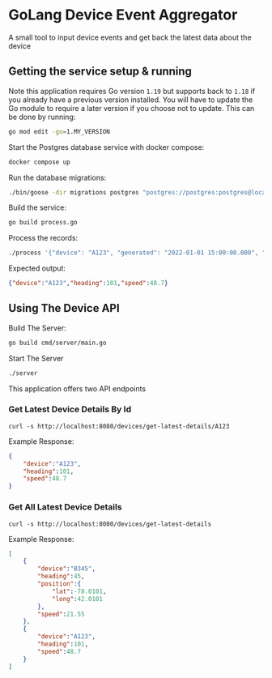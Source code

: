 # GoLang Device Event Aggregator 

A small tool to input device events and get back the latest data about the device

## Getting the service setup & running

Note this application requires Go version `1.19` but supports back to `1.18` if you already have a previous version
installed.  You will have to update the Go module to require a later version if you choose not to update.  This can be done by 
running: 
```sh
go mod edit -go=1.MY_VERSION
```

Start the Postgres database service with docker compose:
```sh
docker compose up
```

Run the database migrations:
```sh
./bin/goose -dir migrations postgres "postgres://postgres:postgres@localhost:5432/process_db?sslmode=disable" up
```

Build the service:
```sh
go build process.go
```

Process the records:
```sh
./process '{"device": "A123", "generated": "2022-01-01 15:00:00.000", "speed": 48.7, "heading": 101}'
```
Expected output:
```json
{"device":"A123","heading":101,"speed":48.7}
```

## Using The Device API
Build The Server:
```sh
go build cmd/server/main.go
```
Start The Server
```sh
./server
```

This application offers two API endpoints

### Get Latest Device Details By Id
```
curl -s http://localhost:8080/devices/get-latest-details/A123
```
Example Response:
```json
{  
    "device":"A123",
    "heading":101,
    "speed":48.7
}
```
### Get All Latest Device Details
```
curl -s http://localhost:8080/devices/get-latest-details
```
Example Response:
```json
[
    {
        "device":"B345",
        "heading":45,
        "position":{
            "lat":-78.0101,
            "long":42.0101
        },
        "speed":21.55
    },
    {
        "device":"A123",
        "heading":101,
        "speed":48.7
    }
]
```